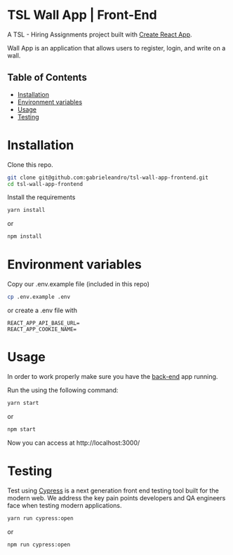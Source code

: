 # TSL Wall App | Front-End

A TSL - Hiring Assignments project built  with [Create React App](https://github.com/facebook/create-react-app).

Wall App is an application that allows users to register, login, and write on a wall.

## Table of Contents

- [Installation](#installation)
- [Environment variables](#environment-variables)
- [Usage](#usage)
- [Testing](#testing)

# Installation

Clone this repo.

```bash
git clone git@github.com:gabrieleandro/tsl-wall-app-frontend.git
cd tsl-wall-app-frontend
```

Install the requirements

```bash
yarn install
```
or
```bash
npm install
```

# Environment variables

Copy our .env.example file (included in this repo)

```bash
cp .env.example .env
```

or create a .env file with 

```env
REACT_APP_API_BASE_URL=
REACT_APP_COOKIE_NAME=
```

# Usage

In order to work properly make sure you have the [back-end](https://github.com/gabrieleandro/tsl-wall-app-backend) app running.

Run the using the following command:

```bash
yarn start
```
or
```bash
npm start
```

Now you can access at http://localhost:3000/

# Testing

Test using [Cypress](https://docs.cypress.io/) is a next generation front end testing tool built for the modern web. We address the key pain points developers and QA engineers face when testing modern applications.


```bash
yarn run cypress:open 
```
or
```bash
npm run cypress:open
```
